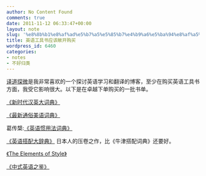 ```yaml
---
author: No Content Found
comments: true
date: 2011-11-12 06:33:47+00:00
layout: note
slug: '%e8%8b%b1%e8%af%ad%e5%b7%a5%e5%85%b7%e4%b9%a6%e5%ba%94%e8%af%a5%e6%95%9e%e5%bc%80%e8%b4%ad%e4%b9%b0'
title: 英语工具书应该敞开购买
wordpress_id: 6460
categories:
- notes
- 不好归类
---
```


[译道探微](http://blog.tianya.cn/blogger/blog_main.asp?BlogID=826832)是我非常喜欢的一个探讨英语学习和翻译的博客，至少在购买英语工具书方面，我受它影响很大。以下是在卓越下单购买的一批书单。





[《新时代汉英大词典》](http://blog.tianya.cn/blogger/post_read.asp?BlogID=826832&PostID=35183188)





[《最新通俗美语词典》](http://blog.tianya.cn/blogger/post_read.asp?BlogID=826832&PostID=35155513)





葛传槼:[《英语惯用法词典》](http://blog.tianya.cn/blogger/post_read.asp?BlogID=826832&PostID=35103322)





[《英语搭配大辞典》](http://blog.tianya.cn/blogger/post_read.asp?BlogID=826832&PostID=35076300) 日本人的压卷之作，比《牛津搭配词典》还要好。





[《The Elements of Style》](http://blog.tianya.cn/blogger/post_read.asp?BlogID=826832&PostID=36587626)





[《中式英语之鉴》](http://blog.tianya.cn/blogger/post_read.asp?BlogID=826832&PostID=36574131)
